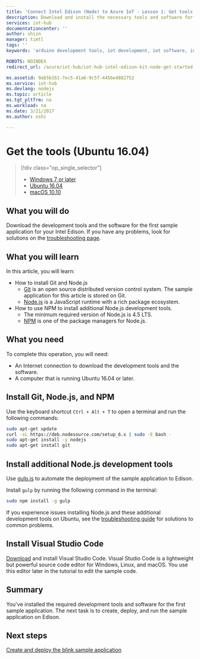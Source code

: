 ```yaml
---
title: 'Connect Intel Edison (Node) to Azure IoT - Lesson 1: Get tools (Ubuntu) | Microsoft Docs'
description: Download and install the necessary tools and software for the first sample application for Edison on Ubuntu.
services: iot-hub
documentationcenter: ''
author: shizn
manager: timtl
tags: ''
keywords: 'arduino development tools, iot development, iot software, internet of things software, install git on ubuntu, install node js ubuntu'

ROBOTS: NOINDEX
redirect_url: /azure/iot-hub/iot-hub-intel-edison-kit-node-get-started

ms.assetid: 9ab5b161-7ec5-41a6-9c5f-4456e4882752
ms.service: iot-hub
ms.devlang: nodejs
ms.topic: article
ms.tgt_pltfrm: na
ms.workload: na
ms.date: 3/21/2017
ms.author: xshi

---
```

# Get the tools (Ubuntu 16.04)

> [!div class="op_single_selector"]
> * [Windows 7 or later][windows]
> * [Ubuntu 16.04][ubuntu]
> * [macOS 10.10][macos]

## What you will do
Download the development tools and the software for the first sample application for your Intel Edison. If you have any problems, look for solutions on the [troubleshooting page][troubleshooting].

## What you will learn
In this article, you will learn:

* How to install Git and Node.js
  * [Git](https://git-scm.com) is an open source distributed version control system. The sample application for this article is stored on Git.
  * [Node.js](https://nodejs.org/en/) is a JavaScript runtime with a rich package ecosystem.
* How to use NPM to install additional Node.js development tools.
  * The minimum required version of Node.js is 4.5 LTS.
  * [NPM](https://www.npmjs.com) is one of the package managers for Node.js.

## What you need
To complete this operation, you will need:
* An Internet connection to download the development tools and the software.
* A computer that is running Ubuntu 16.04 or later.

## Install Git, Node.js, and NPM
Use the keyboard shortcut `Ctrl + Alt + T` to open a terminal and run the following commands:

```bash
sudo apt-get update
curl -sL https://deb.nodesource.com/setup_6.x | sudo -E bash -
sudo apt-get install -y nodejs
sudo apt-get install git
```

## Install additional Node.js development tools
Use [gulp.js](http://gulpjs.com) to automate the deployment of the sample application to Edison.

Install `gulp` by running the following command in the terminal:

```bash
sudo npm install -g gulp
```

If you experience issues installing Node.js and these additional development tools on Ubuntu, see the [troubleshooting guide][troubleshooting] for solutions to common problems.

## Install Visual Studio Code
[Download](https://code.visualstudio.com/docs/setup/linux) and install Visual Studio Code. Visual Studio Code is a lightweight but powerful source code editor for Windows, Linux, and macOS. You use this editor later in the tutorial to edit the sample code.

## Summary
You've installed the required development tools and software for the first sample application. The next task is to create, deploy, and run the sample application on Edison.

## Next steps
[Create and deploy the blink sample application][create-and-deploy-the-blink-application]
<!-- Images and links -->

[troubleshooting]: iot-hub-intel-edison-kit-node-troubleshooting.md
[create-and-deploy-the-blink-application]: iot-hub-intel-edison-kit-node-lesson1-deploy-blink-app.md
[windows]: iot-hub-intel-edison-kit-node-lesson1-get-the-tools-win32.md
[ubuntu]: iot-hub-intel-edison-kit-node-lesson1-get-the-tools-ubuntu.md
[macos]: iot-hub-intel-edison-kit-node-lesson1-get-the-tools-mac.md
